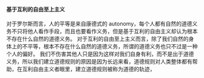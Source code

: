#### 基于互利的自由至上主义
对于罗尔斯而言，人的平等是来自康德式的 autonomy，每个人都有自然的道德义务不只将他人看作手段，而且也要看作义务，但是基于互利的自由主义却认为根本不存在什么自然的道德义务。
对于互利的自由至上主义而言，除了我们自然的身体上的不平等，根本不存在什么自然的道德义务，所谓的道德义务也只不过是一种个人的偏好。
我们不伤害其他人只是因为这样对我们自身有利，而不是出于道德义务，所以我们建立道德规则的原因是因为长远来看，道德规则对人类整体都有帮助，在互利自由主义者眼里，建立道德规则被称为道德的轨迹，
